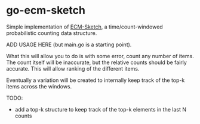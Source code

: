 # go-ecm-sketch

Simple implementation of [ECM-Sketch](https://arxiv.org/pdf/1207.0139.pdf), a time/count-windowed probabilistic counting data structure. 

ADD USAGE HERE (but main.go is a starting point).

What this will allow you to do is with some error, count any number of items. The count itself will be inaccurate, but the relative counts should be fairly accurate. This will allow ranking of the different items.

Eventually a variation will be created to internally keep track of the top-k items across the windows.

TODO:
- add a top-k structure to keep track of the top-k elements in the last N counts